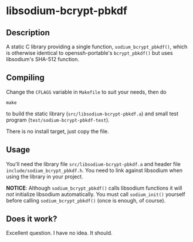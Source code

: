 # libsodium-bcrypt-pbkdf

## Description

A static C library providing a single function, `sodium_bcrypt_pbkdf()`,
which is otherwise identical to openssh-portable's `bcrypt_pbkdf()` but
uses libsodium's SHA-512 function.

## Compiling

Change the `CFLAGS` variable in `Makefile` to suit your needs, then do

```make```

to build the static library (`src/libsodium-bcrypt-pbkdf.a`) and small
test program (`test/sodium-bcrypt-pbkdf-test`).

There is no install target, just copy the file.

## Usage

You'll need the library file `src/libsodium-bcrypt-pbkdf.a` and header
file `include/sodium_bcrypt_pbkdf.h`. You need to link against libsodium
when using the library in your project.

**NOTICE**: Although `sodium_bcrypt_pbkdf()` calls libsodium functions it
will *not* initialize libsodium automatically. You must call `sodium_init()`
yourself before calling `sodium_bcrypt_pbkdf()` (once is enough, of course).

## Does it work?

Excellent question. I have no idea. It should.
